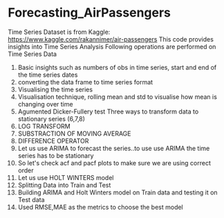 # Forecasting_AirPassengers
 Time Series
Dataset is from Kaggle: https://www.kaggle.com/rakannimer/air-passengers
This code provides insights into Time Series Analysis
Following operations are performed on Time Series Data
1) Basic insights such as numbers of obs in time series, start and end of the time series dates
2) converting the data frame to time series format
3) Visualising the time series
4) Visualisation technique, rolling mean and std to visualise how mean is changing over time
5) Agumented Dicker-Fullery test
Three ways to transform data to stationary series (6,7,8)
6) LOG TRANSFORM
7) SUBSTRACTION OF MOVING AVERAGE
8) DIFFERENCE OPERATOR
9) Let us use ARIMA to forecast the series..to use use ARIMA the time series has to be stationary
10) So let's check acf and pacf plots to make sure we are using correct order
11) Let us use HOLT WINTERS model
12) Splitting Data into Train and Test
13) Building ARIMA and Holt Winters model on Train data and testing it on Test data
14) Used RMSE,MAE as the metrics to choose the best model
